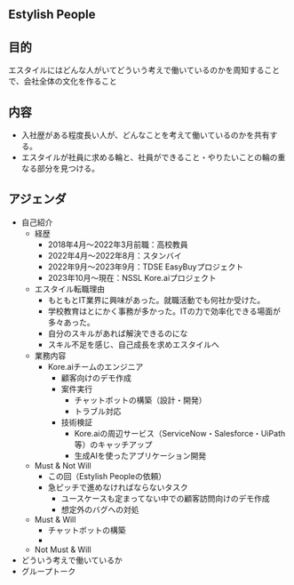 ## Estylish People

## 目的
エスタイルにはどんな人がいてどういう考えで働いているのかを周知することで、会社全体の文化を作ること

## 内容
- 入社歴がある程度長い人が、どんなことを考えて働いているのかを共有する。
- エスタイルが社員に求める輪と、社員ができること・やりたいことの輪の重なる部分を見つける。

## アジェンダ
- 自己紹介
  - 経歴
    - 2018年4月〜2022年3月前職：高校教員
    - 2022年4月〜2022年8月：スタンバイ
    - 2022年9月〜2023年9月：TDSE EasyBuyプロジェクト
    - 2023年10月〜現在：NSSL Kore.aiプロジェクト
  - エスタイル転職理由
    - もともとIT業界に興味があった。就職活動でも何社か受けた。
    - 学校教育はとにかく事務が多かった。ITの力で効率化できる場面が多々あった。
    - 自分のスキルがあれば解決できるのにな
    - スキル不足を感じ、自己成長を求めエスタイルへ
  - 業務内容
    - Kore.aiチームのエンジニア
      - 顧客向けのデモ作成
      - 案件実行
        - チャットボットの構築（設計・開発）
        - トラブル対応
      - 技術検証
        - Kore.aiの周辺サービス（ServiceNow・Salesforce・UiPath等）のキャッチアップ
        - 生成AIを使ったアプリケーション開発
  - Must & Not Will
    - この回（Estylish Peopleの依頼）
    - 急ピッチで進めなければならないタスク
      - ユースケースも定まってない中での顧客訪問向けのデモ作成
      - 想定外のバグへの対処
  - Must & Will
    - チャットボットの構築
    - 
  - Not Must & Will
- どういう考えで働いているか
- グループトーク